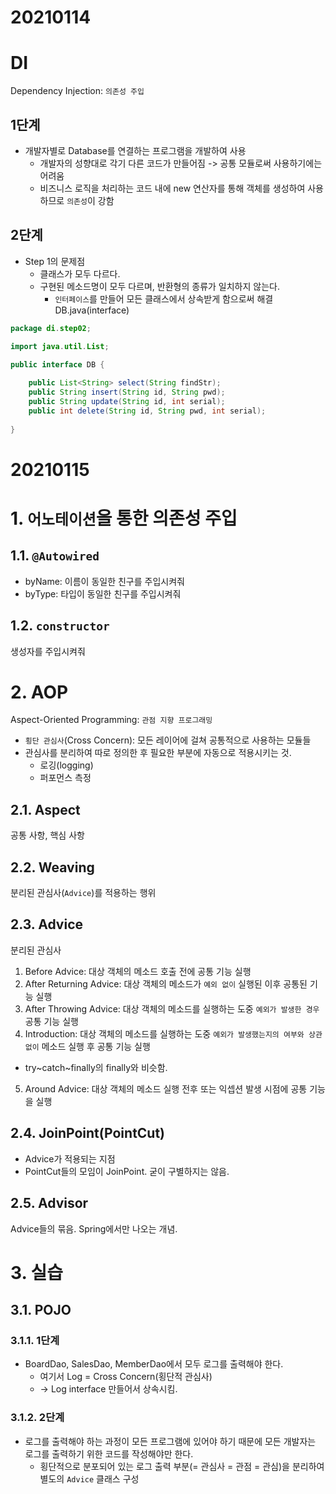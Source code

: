 # 20210114
# DI
Dependency Injection: `의존성 주입`
## 1단계
- 개발자별로 Database를 연결하는 프로그램을 개발하여 사용
  - 개발자의 성향대로 각기 다른 코드가 만들어짐 -> 공통 모듈로써 사용하기에는 어려움
  - 비즈니스 로직을 처리하는 코드 내에 new 연산자를 통해 객체를 생성하여 사용하므로 `의존성`이 강함
## 2단계
- Step 1의 문제점
  - 클래스가 모두 다르다.
  - 구현된 메소드명이 모두 다르며, 반환형의 종류가 일치하지 않는다.
    - `인터페이스`를 만들어 모든 클래스에서 상속받게 함으로써 해결
DB.java(interface)
```java
package di.step02;

import java.util.List;

public interface DB {
	
	public List<String> select(String findStr);
	public String insert(String id, String pwd);
	public String update(String id, int serial);
	public int delete(String id, String pwd, int serial);
	
}

```
# 20210115
# 1. `어노테이션`을 통한 의존성 주입
## 1.1. `@Autowired`
- byName: 이름이 동일한 친구를 주입시켜줘
- byType: 타입이 동일한 친구를 주입시켜줘
## 1.2. `constructor`
생성자를 주입시켜줘

# 2. AOP
Aspect-Oriented Programming: `관점 지향 프로그래밍`
- `횡단 관심사`(Cross Concern): 모든 레이어에 걸쳐 공통적으로 사용하는 모듈들
- 관심사를 분리하여 따로 정의한 후 필요한 부분에 자동으로 적용시키는 것.
  - 로깅(logging)
  - 퍼포먼스 측정
## 2.1. Aspect
공통 사항, 핵심 사항
## 2.2. Weaving
분리된 관심사(`Advice`)를 적용하는 행위
## 2.3. Advice
분리된 관심사
1. Before Advice: 대상 객체의 메소드 호출 전에 공통 기능 실행
2. After Returning Advice: 대상 객체의 메소드가 `예외 없이` 실행된 이후 공통된 기능 실행
3. After Throwing Advice: 대상 객체의 메소드를 실행하는 도중 `예외가 발생한 경우` 공통 기능 실행
4. Introduction: 대상 객체의 메소드를 실행하는 도중 `예외가 발생했는지의 여부와 상관없이` 메소드 실행 후 공통 기능 실행
- try~catch~finally의 finally와 비슷함.
5. Around Advice: 대상 객체의 메소드 실행 전후 또는 익셉션 발생 시점에 공통 기능을 실행
## 2.4. JoinPoint(PointCut)
- Advice가 적용되는 지점
- PointCut들의 모임이 JoinPoint. 굳이 구별하지는 않음.
## 2.5. Advisor
Advice들의 묶음. Spring에서만 나오는 개념.

# 3. 실습
## 3.1. POJO
### 3.1.1. 1단계
- BoardDao, SalesDao, MemberDao에서 모두 로그를 출력해야 한다.
  - 여기서 Log = Cross Concern(횡단적 관심사)
  - -> Log interface 만들어서 상속시킴.
### 3.1.2. 2단계
- 로그를 출력해야 하는 과정이 모든 프로그램에 있어야 하기 때문에 모든 개발자는 로그를 출력하기 위한 코드를 작성해야만 한다.
    - 횡단적으로 분포되어 있는 로그 출력 부분(= 관심사 = 관점 = 관심)을 분리하여 별도의 `Advice` 클래스 구성

